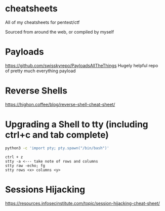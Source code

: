 # cheatsheets

All of my cheatsheets for pentest/ctf

Sourced from around the web, or compiled by myself


# Payloads
https://github.com/swisskyrepo/PayloadsAllTheThings
Hugely helpful repo of pretty much everything payload

# Reverse Shells
https://highon.coffee/blog/reverse-shell-cheat-sheet/

# Upgrading a Shell to tty (including ctrl+c and tab complete)
```bash
python3 -c 'import pty; pty.spawn("/bin/bash")'
```
```
ctrl + z
stty -a <--- take note of rows and columns
stty raw -echo; fg
stty rows <x> columns <y>
```


# Sessions Hijacking
https://resources.infosecinstitute.com/topic/session-hijacking-cheat-sheet/


